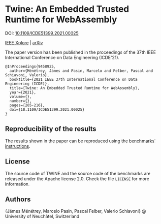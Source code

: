 # Twine: An Embedded Trusted Runtime for WebAssembly

DOI: [10.1109/ICDE51399.2021.00025](https://doi.org/10.1109/ICDE51399.2021.00025)

[IEEE Xplore](https://ieeexplore.ieee.org/document/9458925) | [arXiv](https://arxiv.org/abs/2103.15860)

The paper version has been published in the proceedings of the 37th IEEE International Conference on Data Engineering (ICDE'21).

```
@InProceedings{9458925,
  author={Ménétrey, Jämes and Pasin, Marcelo and Felber, Pascal and Schiavoni, Valerio},
  booktitle={2021 IEEE 37th International Conference on Data Engineering (ICDE)}, 
  title={Twine: An Embedded Trusted Runtime for WebAssembly}, 
  year={2021},
  volume={},
  number={},
  pages={205-216},
  doi={10.1109/ICDE51399.2021.00025}
}
```

## Reproducibility of the results
The results shown in the paper can be reproduced using the [benchmarks' instructions](benchmarks/).

## License

The source code of TWINE and the source code of the benchmarks are released under the Apache license 2.0.
Check the file `LICENSE` for more information.

## Authors

{Jämes Ménétrey, Marcelo Pasin, Pascal Felber, Valerio Schiavoni} @ University of Neuchâtel, Switzerland

